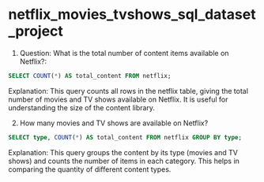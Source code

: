 # netflix_movies_tvshows_sql_dataset_project

1. Question: What is the total number of content items available on Netflix?:

```sql
SELECT COUNT(*) AS total_content FROM netflix;
```
Explanation: This query counts all rows in the netflix table, giving the total number of movies and TV shows available on Netflix. It is useful for understanding the size of the content library.

2. How many movies and TV shows are available on Netflix?
```sql
SELECT type, COUNT(*) AS total_content FROM netflix GROUP BY type;
```
Explanation: This query groups the content by its type (movies and TV shows) and counts the number of items in each category. This helps in comparing the quantity of different content types.
